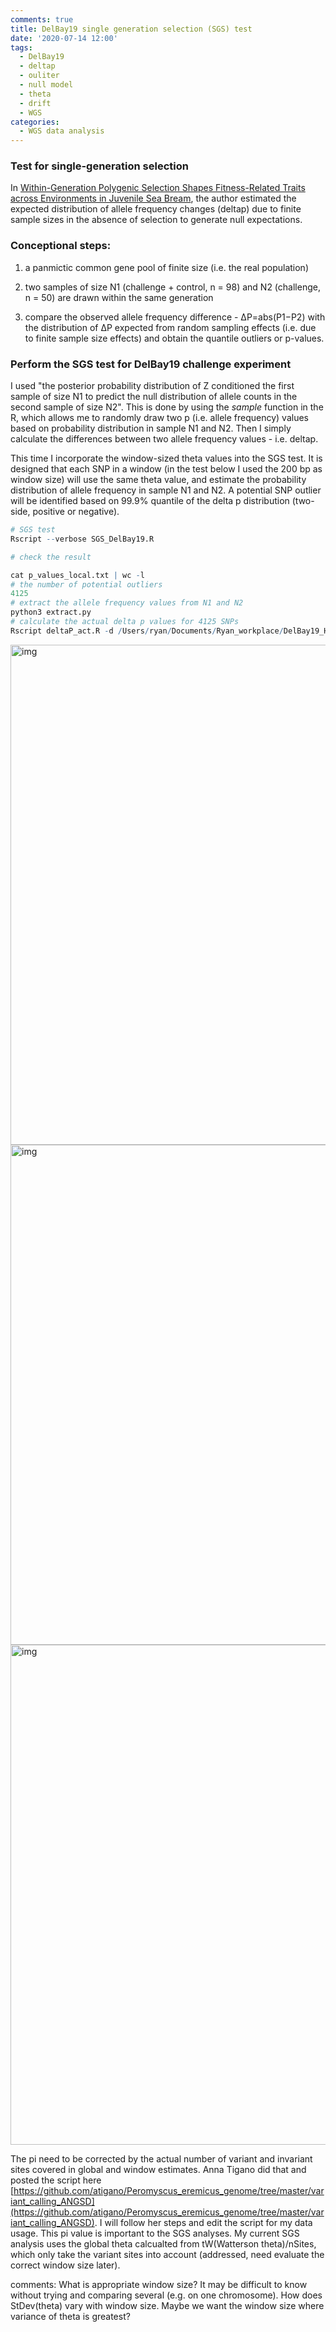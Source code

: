 ```yaml
---
comments: true
title: DelBay19 single generation selection (SGS) test
date: '2020-07-14 12:00'
tags:
  - DelBay19
  - deltap
  - ouliter
  - null model
  - theta
  - drift
  - WGS
categories:
  - WGS data analysis
---
```


### Test for single-generation selection

In [Within-Generation Polygenic Selection Shapes Fitness-Related Traits across Environments in Juvenile Sea Bream](https://www.mdpi.com/2073-4425/11/4/398/htm#app1-genes-11-00398), the author estimated the expected distribution of allele frequency changes (deltap) due to finite sample sizes in the absence of selection to generate null expectations.

### Conceptional steps:

1) a panmictic common gene pool of finite size (i.e. the real population)

2) two samples of size N1 (challenge + control, n = 98) and N2 (challenge, n = 50) are drawn within the same generation

3) compare the observed allele frequency difference - ΔP=abs(P1−P2) with the distribution of ΔP expected from random sampling effects (i.e. due to finite sample size effects) and obtain the quantile outliers or p-values.    

### Perform the SGS test for DelBay19 challenge experiment

I used "the posterior probability distribution of Z conditioned the first sample of size N1 to predict the null distribution of allele counts in the second sample of size N2". This is done by using the *sample* function in the R, which allows me to randomly draw two p (i.e. allele frequency) values based on probability distribution in sample N1 and N2. Then I simply calculate the differences between two allele frequency values - i.e. deltap.

This time I incorporate the window-sized theta values into the SGS test. It is designed that each SNP in a window (in the test below I used the 200 bp as window size) will use the same theta value, and estimate the probability distribution of allele frequency in sample N1 and N2. A potential SNP outlier will be identified based on 99.9% quantile of the delta p distribution (two-side, positive or negative).

```R
# SGS test
Rscript --verbose SGS_DelBay19.R 

# check the result

cat p_values_local.txt | wc -l
# the number of potential outliers
4125 
# extract the allele frequency values from N1 and N2
python3 extract.py
# calculate the actual delta p values for 4125 SNPs
Rscript deltaP_act.R -d /Users/ryan/Documents/Ryan_workplace/DelBay19_HG/10_SGS/SGS/local_theat_SGS_results -p CHR_maf0.05_pctind0.7_cv30.mafs.extracted -q CH_maf0.05_pctind0.7_cv30.mafs.extracted -t 4125 -o obs_deltap.output
```
<img src="https://hzz0024.github.io/images/SGS/allele_1.jpeg" alt="img" width="800"/>

<img src="https://hzz0024.github.io/images/SGS/allele_2.jpeg" alt="img" width="800"/>

<img src="https://hzz0024.github.io/images/SGS/deltap.jpeg" alt="img" width="800"/>


The pi need to be corrected by the actual number of variant and invariant sites covered in global and window estimates. Anna Tigano did that and posted the script here [https://github.com/atigano/Peromyscus_eremicus_genome/tree/master/variant_calling_ANGSD](https://github.com/atigano/Peromyscus_eremicus_genome/tree/master/variant_calling_ANGSD). I will follow her steps and edit the script for my data usage. This pi value is important to the SGS analyses. My current SGS analysis uses the global theta calcualted from tW(Watterson theta)/nSites, which only take the variant sites into account (addressed, need evaluate the correct window size later).

comments: What is appropriate window size? It may be difficult to know without trying and comparing several (e.g. on one chromosome). How does StDev(theta) vary with window size. Maybe we want the window size where variance of theta is greatest?
  

